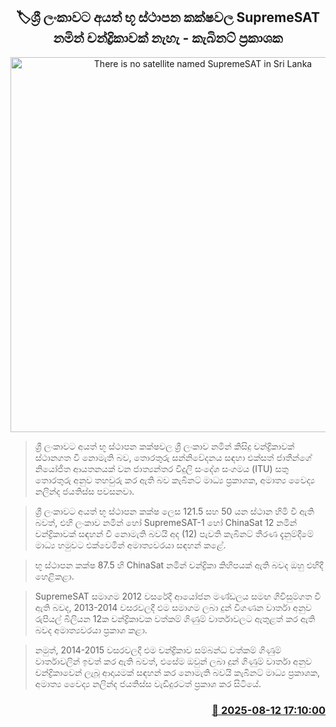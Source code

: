 <p align='center'><b><h2 align='center' title='There is no satellite named SupremeSAT in Sri Lanka's geostationary orbits - Cabinet Spokesperson'>🏷ශ්‍රී ලංකාවට අයත් භූ ස්ථාපන කක්ෂවල SupremeSAT නමින් චන්ද්‍රිකාවක් නැහැ - කැබිනට් ප්‍රකාශක</h2></b></p>
<p align='center'><img src='https://helakuru.sgp1.cdn.digitaloceanspaces.com/esana/images/lib/nalinda-jayathissa-medical-preess.jpg' width='600' alt='There is no satellite named SupremeSAT in Sri Lanka's geostationary orbits - Cabinet Spokesperson'></p>

> ශ්‍රී ලංකාවට අයත් භූ ස්ථාපන කක්ෂවල ශ්‍රී ලංකාව නමින් කිසිදු චන්ද්‍රිකාවක් ස්ථානගත වී නොමැති බව, තොරතුරු සන්නිවේදනය සඳහා එක්සත් ජාතීන්ගේ නියෝජිත ආයතනයක් වන ජාත්‍යන්තර විදුලි සංදේශ සංගමය (ITU) සතු තොරතුරු අනුව තහවුරු කර ඇති බව කැබිනට් මාධ්‍ය ප්‍රකාශක, අමාත්‍ය වෛද්‍ය නලින්ද ජයතිස්ස පවසනවා.

> ශ්‍රී ලංකාවට අයත් භූ ස්ථාපන කක්ෂ ලෙස 121.5 සහ 50 යන ස්ථාන හිමි වී ඇති බවත්, එහි ලංකාව නමින් හෝ SupremeSAT-1 හෝ ChinaSat 12 නමින් චන්ද්‍රිකාවක් සඳහන් වී නොමැති බවයි අද (12) පැවති කැබිනට් තීරණ දැනුම්දීමේ මාධ්‍ය හමුවට එක්වෙමින් අමාත්‍යවරයා සඳහන් කළේ. 

> භූ ස්ථාපන කක්ෂ 87.5 හි ChinaSat නමින් චන්ද්‍රිකා කිහිපයක් ඇති බවද ඔහු එහිදී හෙළිකළා.

> SupremeSAT සමාගම 2012 වසරේදී ආයෝජන මණ්ඩලය සමඟ ගිවිසුම්ගත වී ඇති බවද, 2013-2014 වසරවලදී එම සමාගම ලබා දුන් විගණන වාර්තා අනුව රුපියල් බිලියන 12ක චන්ද්‍රිකාවක වත්කම් ගිණුම් වාර්තාවලට ඇතුළත් කර ඇති බවද අමාත්‍යවරයා ප්‍රකාශ කළා.

> නමුත්, 2014-2015 වසරවලදී එම චන්ද්‍රිකාව සම්බන්ධ වත්කම් ගිණුම් වාර්තාවලින් ඉවත් කර ඇති බවත්, එසේම ඔවුන් ලබා දුන් ගිණුම් වාර්තා අනුව චන්ද්‍රිකාවෙන් ලැබූ ආදායමක් සඳහන් කර නොමැති බවයි කැබිනට් මාධ්‍ය ප්‍රකාශක, අමාත්‍ය වෛද්‍ය නලින්ද ජයතිස්ස වැඩිදුරටත් ප්‍රකාශ කර සිටියේ.



<h3 align='right'><a href='https://www.helakuru.lk/esana/p/112641/'>📅 2025-08-12 17:10:00</a></h3>
